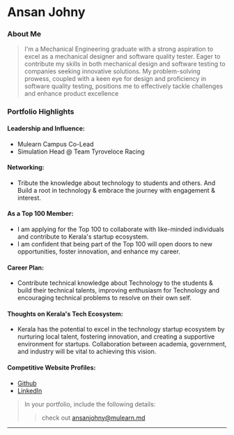 # Ansan Johny 

### About Me

> I'm a Mechanical Engineering  graduate with a strong aspiration to excel as a mechanical designer and software quality tester. Eager to contribute my skills in both mechanical design and software testing to companies seeking innovative solutions. My problem-solving prowess, coupled with a keen eye for design and proficiency in software quality testing, positions me to effectively tackle challenges and enhance product excellence

### Portfolio Highlights



#### Leadership and Influence: 

- Mulearn Campus Co-Lead
- Simulation Head @ Team Tyroveloce Racing
#### Networking: 

- Tribute the knowledge about technology to students and others. And Build a root in technology & embrace the journey with engagement & interest.
#### As a Top 100 Member: 

- I am applying for the Top 100 to collaborate with like-minded individuals and contribute to Kerala's startup ecosystem.
- I am confident that being part of the Top 100 will open doors to new opportunities, foster innovation, and enhance my career.

#### Career Plan: 

- Contribute technical knowledge about Technology to the students & build their technical talents, improving enthusiasm for Technology and encouraging technical problems to resolve on their own self.
#### Thoughts on Kerala's Tech Ecosystem: 

- Kerala has the potential to excel in the technology startup ecosystem by nurturing local talent, fostering innovation, and creating a supportive environment for startups.
Collaboration between academia, government, and industry will be vital to achieving this vision.



#### Competitive Website Profiles:

- [Github](https://github.com/Ansanjohny)
- [LinkedIn](https://www.linkedin.com/in/ansan-johny-6092aa190)




> In your portfolio, include the following details:
>> check out [ansanjohny@mulearn.md](./profile/ansanjohny@mulearn.md) 

---
